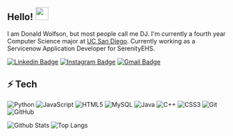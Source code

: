 ## Hello! <img src="https://raw.githubusercontent.com/aemmadi/aemmadi/master/wave.gif" width="30px">

I am Donald Wolfson, but most people call me DJ. I'm currently a fourth year Computer Science major at [UC San Diego](https://ucsd.edu). Currently working as a Servicenow Application Developer for SerenityEHS.

[![Linkedin Badge](https://img.shields.io/badge/-DonaldWolfson-blue?style=flat-square&logo=Linkedin&logoColor=white&link=https://www.linkedin.com/in/donald-wolfson/)](https://www.linkedin.com/in/donald-wolfson/)
[![Instagram Badge](https://img.shields.io/badge/-ohdawneee-purple?style=flat-square&logo=instagram&logoColor=white&link=https://www.instagram.com/ohdawneee/)](https://www.instagram.com/ohdawneee/)
[![Gmail Badge](https://img.shields.io/badge/-dwolfson486@gmail.com-c14438?style=flat-square&logo=Gmail&logoColor=white&link=mailto:dwolfson486@gmail.com)](mailto:dwolfson486@gmail.com)

## ⚡ Tech

![Python](https://img.shields.io/badge/-Python-black?style=flat-square&logo=Python)
![JavaScript](https://img.shields.io/badge/-JavaScript-black?style=flat-square&logo=javascript)
![HTML5](https://img.shields.io/badge/-HTML5-E34F26?style=flat-square&logo=html5&logoColor=white)
![MySQL](https://img.shields.io/badge/-MySQL-black?style=flat-square&logo=mysql)
![Java](https://img.shields.io/badge/-java-E34A86?style=flat-square&logo=java)
![C++](https://img.shields.io/badge/-C++-00599C?style=flat-square&logo=c)
![CSS3](https://img.shields.io/badge/-CSS3-1572B6?style=flat-square&logo=css3)
![Git](https://img.shields.io/badge/-Git-black?style=flat-square&logo=git)
![GitHub](https://img.shields.io/badge/-GitHub-181717?style=flat-square&logo=github)

![Github Stats](https://github-readme-stats.vercel.app/api?username=donaldwolfson&count_private=true&show_icons=true&include_all_commits=true)
![Top Langs](https://github-readme-stats.vercel.app/api/top-langs/?username=donaldwolfson&hide=TeX&layout=compact)
